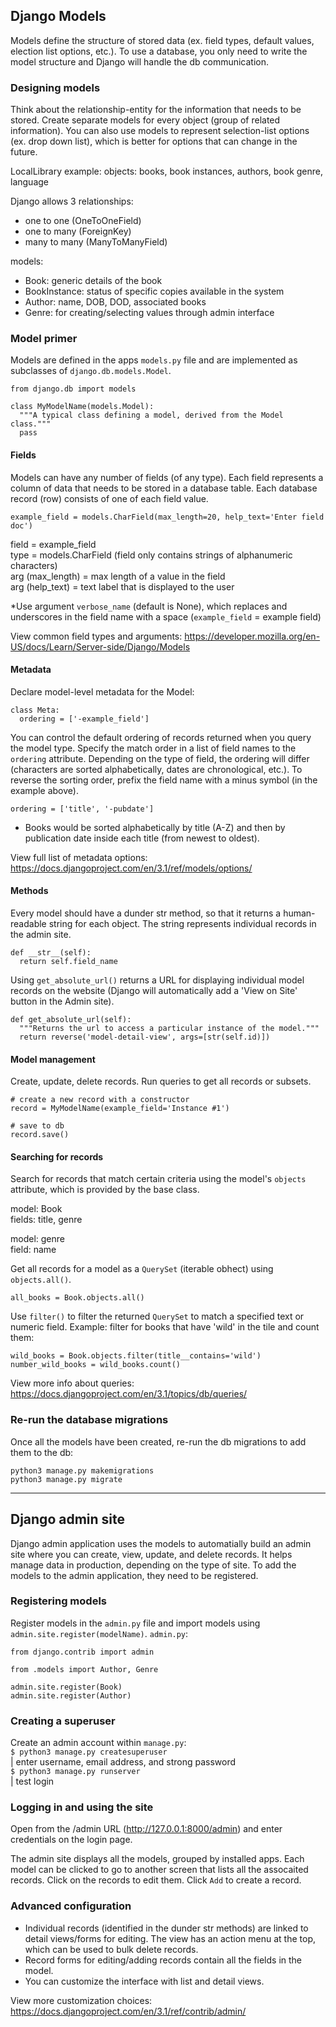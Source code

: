 ## Django Models
Models define the structure of stored data (ex. field types, default values, election list options, etc.). To use a database, you only need to write the model structure and Django will handle the db communication. 

### Designing models
Think about the relationship-entity for the information that needs to be stored. Create separate models for every object (group of related information). You can also use models to represent selection-list options (ex. drop down list), which is better for options that can change in the future. 

LocalLibrary example:
objects: books, book instances, authors, book genre, language

Django allows 3 relationships:
- one to one (OneToOneField)
- one to many (ForeignKey)
- many to many (ManyToManyField)

models:
- Book: generic details of the book
- BookInstance: status of specific copies available in the system 
- Author: name, DOB, DOD, associated books
- Genre: for creating/selecting values through admin interface

### Model primer
Models are defined in the apps `models.py` file and are implemented as subclasses of `django.db.models.Model`. 

```
from django.db import models

class MyModelName(models.Model):
  """A typical class defining a model, derived from the Model class."""
  pass
```

#### Fields
Models can have any number of fields (of any type). Each field represents a column of data that needs to be stored in a database table. Each database record (row) consists of one of each field value.

```
example_field = models.CharField(max_length=20, help_text='Enter field doc')
```
field = example_field  
type = models.CharField (field only contains strings of alphanumeric characters)   
arg (max_length) = max length of a value in the field  
arg (help_text) = text label that is displayed to the user  

*Use argument `verbose_name` (default is None), which replaces and underscores in the field name with a space (`example_field` = example field)

View common field types and arguments: https://developer.mozilla.org/en-US/docs/Learn/Server-side/Django/Models 

#### Metadata
Declare model-level metadata for the Model:
```
class Meta:
  ordering = ['-example_field']
```
You can control the default ordering of records returned when you query the model type. Specify the match order in a list of field names to the `ordering` attribute. Depending on the type of field, the ordering will differ (characters are sorted alphabetically, dates are chronological, etc.). To reverse the sorting order, prefix the field name with a minus symbol (in the example above). 

```
ordering = ['title', '-pubdate']
```
- Books would be sorted alphabetically by title (A-Z) and then by publication date inside each title (from newest to oldest). 

View full list of metadata options: https://docs.djangoproject.com/en/3.1/ref/models/options/  

#### Methods
Every model should have a dunder str method, so that it returns a human-readable string for each object. The string represents individual records in the admin site. 
```
def __str__(self):
  return self.field_name
```

Using `get_absolute_url()` returns a URL for displaying individual model records on the website (Django will automatically add a 'View on Site' button in the Admin site). 
```
def get_absolute_url(self):
  """Returns the url to access a particular instance of the model."""
  return reverse('model-detail-view', args=[str(self.id)])
```

#### Model management
Create, update, delete records. Run queries to get all records or subsets. 
```
# create a new record with a constructor
record = MyModelName(example_field='Instance #1')

# save to db
record.save()
```

#### Searching for records
Search for records that match certain criteria using the model's `objects` attribute, which is provided by the base class.

model: Book  
fields: title, genre  

model: genre  
field: name  

Get all records for a model as a `QuerySet` (iterable obhect) using `objects.all()`. 

```
all_books = Book.objects.all()
```

Use `filter()` to filter the returned `QuerySet` to match a specified text or numeric field. 
Example: filter for books that have 'wild' in the tile and count them:
```
wild_books = Book.objects.filter(title__contains='wild')
number_wild_books = wild_books.count()
```

View more info about queries: https://docs.djangoproject.com/en/3.1/topics/db/queries/ 

### Re-run the database migrations
Once all the models have been created, re-run the db migrations to add them to the db:
```
python3 manage.py makemigrations
python3 manage.py migrate
```
____
## Django admin site
Django admin application uses the models to automatially build an admin site where you can create, view, update, and delete records. It helps manage data in production, depending on the type of site. To add the models to the admin application, they need to be registered.

### Registering models
Register models in the `admin.py` file and import models using `admin.site.register(modelName)`.
`admin.py`:
```
from django.contrib import admin

from .models import Author, Genre

admin.site.register(Book)
admin.site.register(Author)
```

### Creating a superuser
Create an admin account within `manage.py`:  
`$ python3 manage.py createsuperuser`  
| enter username, email address, and strong password  
`$ python3 manage.py runserver`  
| test login  

### Logging in and using the site
Open from the /admin URL (http://127.0.0.1:8000/admin) and enter credentials on the login page. 

The admin site displays all the models, grouped by installed apps. Each model can be clicked to go to another screen that lists all the assocaited records. Click on the records to edit them. Click `Add` to create a record. 

### Advanced configuration
- Individual records (identified in the dunder str methods) are linked to detail views/forms for editing. The view has an action menu at the top, which can be used to bulk delete records.
- Record forms for editing/adding records contain all the fields in the model.
- You can customize the interface with list and detail views.

View more customization choices: https://docs.djangoproject.com/en/3.1/ref/contrib/admin/ 